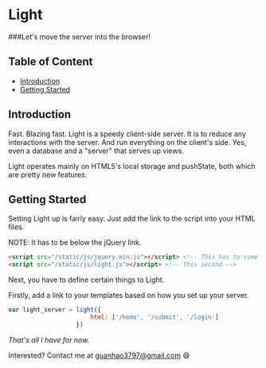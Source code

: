 Light
=====
###Let's move the server into the browser!

Table of Content
----------------
- [Introduction](#intro)
- [Getting Started](#start)

Introduction <a name='intro'></a>
------------
Fast. Blazing fast. Light is a speedy client-side server. It is to reduce any interactions with the server. And run everything on the client's side. Yes, even a database and a "server" that serves up views.

Light operates mainly on HTML5's local storage and pushState, both which are pretty new features.

Getting Started <a name='start'></a>
---------------
Setting Light up is fairly easy. Just add the link to the script into your HTML files. 

NOTE: It has to be below the jQuery link.
```html
<script src="/static/js/jquery.min.js"></script> <!-- This has to come first -->
<script src="/static/js/light.js"></script> <!-- This second -->
```

Next, you have to define certain things to Light.

Firstly, add a link to your templates based on how you set up your server.
```javascript
var light_server = light({
                       html: ['/home', '/submit', '/login']
                   })
```

*That's all I have for now.*

Interested? Contact me at guanhao3797@gmail.com :smile:

